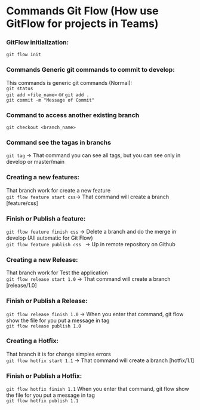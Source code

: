 # Commands Git Flow (How use GitFlow for projects in Teams)

### GitFlow initialization:
`git flow init`

### Commands Generic git commands to commit to develop:
This commands is generic git commands (Normal):
<br>
`git status`
<br>
`git add <file_name>` or `git add .`
<br>
`git commit -m "Message of Commit"`
<br>

### Command to access another existing branch
`git checkout <branch_name>`

### Command see the tagas in branchs
`git tag` -> That command you can see all tags, but you can see only in develop or master/main

### Creating a new features:
That branch work for create a new feature
<br>
`git flow feature start css`-> That command will create a branch [feature/css]

### Finish or Publish a feature:
`git flow feature finish css` -> Delete a branch and do the merge in develop (All automatic for Git Flow)
<br>
`git flow feature publish css ` -> Up in remote repository on Github
<br>
### Creating a new Release:
That branch work for Test the application
<br>
`git flow release start 1.0` -> That command will create a branch [release/1.0]

### Finish or Publish a Release:
`git flow release finish 1.0` -> When you enter that command, git flow show the file for you put a message in tag
<br>
`git flow release publish 1.0`

### Creating a Hotfix:
That branch it is for change simples errors
<br>
`git flow hotfix start 1.1` -> That command will create a branch [hotfix/1.1]

### Finish or Publish a Hotfix:
`git flow hotfix finish 1.1` When you enter that command, git flow show the file for you put a message in tag
<br>
`git flow hotfix publish 1.1`
